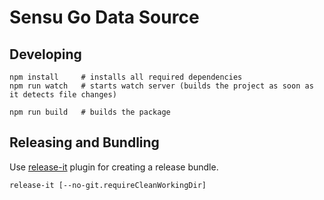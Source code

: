 # Sensu Go Data Source

## Developing

    npm install     # installs all required dependencies
    npm run watch   # starts watch server (builds the project as soon as it detects file changes)

    npm run build   # builds the package

## Releasing and Bundling

Use [release-it](https://www.npmjs.com/package/release-it) plugin for creating a release bundle.

    release-it [--no-git.requireCleanWorkingDir]
